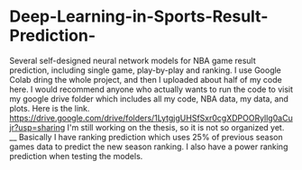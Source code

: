 # Deep-Learning-in-Sports-Result-Prediction-
Several self-designed neural network models for NBA game result prediction, including single game, play-by-play and ranking.
I use Google Colab dring the whole project, and then I uploaded about half of my code here.
I would recommend anyone who actually wants to run the code to visit my google drive folder which includes all my code, NBA data, my data, and plots.
Here is the link. https://drive.google.com/drive/folders/1LytgjgUHSfSxr0cgXDPOORyllg0aCujr?usp=sharing
I'm still working on the thesis, so it is not so organized yet.
__
Basically I have ranking prediction which uses 25% of previous season games data to predict the new season ranking. I also have a power ranking prediction when testing the models.
